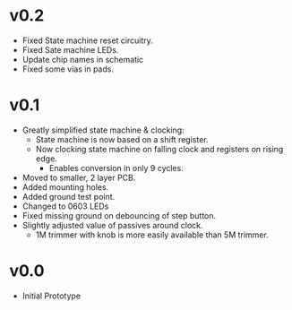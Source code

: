 # v0.2

- Fixed State machine reset circuitry.
- Fixed Sate machine LEDs.
- Update chip names in schematic
- Fixed some vias in pads.


# v0.1

- Greatly simplified state machine & clocking:
	- State machine is now based on a shift register.
	- Now clocking state machine on falling clock and registers on rising edge.
		- Enables conversion in only 9 cycles.
- Moved to smaller, 2 layer PCB.
- Added mounting holes.
- Added ground test point. 
- Changed to 0603 LEDs
- Fixed missing ground on debouncing of step button.
- Slightly adjusted value of passives around clock.
	- 1M trimmer with knob is more easily available than 5M trimmer.

# v0.0

- Initial Prototype
